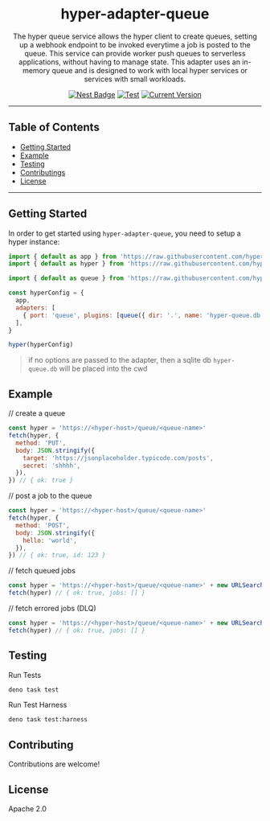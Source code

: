 <h1 align="center">hyper-adapter-queue</h1>
<p align="center">The hyper queue service allows the hyper client to create queues,
setting up a webhook endpoint to be invoked everytime a job is posted to the queue.
This service can provide worker push queues to serverless applications, without having
to manage state. This adapter uses an in-memory queue and is designed to work with
local hyper services or services with small workloads.</p>

<p align="center">
  <a href="https://nest.land/package/hyper-adapter-queue"><img src="https://nest.land/badge.svg" alt="Nest Badge" /></a>
  <a href="https://github.com/hyper63/hyper-adapter-queue/actions/workflows/test-and-publish.yml"><img src="https://github.com/hyper63/hyper-adapter-queue/actions/workflows/test-and-publish.yml/badge.svg" alt="Test" /></a>
  <a href="https://github.com/hyper63/hyper-adapter-queue/tags/"><img src="https://img.shields.io/github/tag/hyper63/hyper-adapter-queue" alt="Current Version" /></a>
</p>

---

## Table of Contents

- [Getting Started](#getting-started)
- [Example](#example)
- [Testing](#testing)
- [Contributings](#contributing)
- [License](#license)

---

## Getting Started

In order to get started using `hyper-adapter-queue`, you need to setup a hyper instance:

```js
import { default as app } from 'https://raw.githubusercontent.com/hyper63/hyper/hyper-app-express%40v1.2.0/packages/app-express/mod.ts'
import { default as hyper } from 'https://raw.githubusercontent.com/hyper63/hyper/hyper%40v4.2.0/packages/core/mod.ts'

import { default as queue } from 'https://raw.githubusercontent.com/hyper63/hyper-adapter-queue/v0.3.0/mod.js'

const hyperConfig = {
  app,
  adapters: [
    { port: 'queue', plugins: [queue({ dir: '.', name: 'hyper-queue.db' })] },
  ],
}

hyper(hyperConfig)
```

> if no options are passed to the adapter, then a sqlite db `hyper-queue.db` will be placed into the
> cwd

## Example

// create a queue

```js
const hyper = 'https://<hyper-host>/queue/<queue-name>'
fetch(hyper, {
  method: 'PUT',
  body: JSON.stringify({
    target: 'https://jsonplaceholder.typicode.com/posts',
    secret: 'shhhh',
  }),
}) // { ok: true }
```

// post a job to the queue

```js
const hyper = 'https://<hyper-host>/queue/<queue-name>'
fetch(hyper, {
  method: 'POST',
  body: JSON.stringify({
    hello: 'world',
  }),
}) // { ok: true, id: 123 }
```

// fetch queued jobs

```js
const hyper = 'https://<hyper-host>/queue/<queue-name>' + new URLSearchParams({ status: 'READY' })
fetch(hyper) // { ok: true, jobs: [] }
```

// fetch errored jobs (DLQ)

```js
const hyper = 'https://<hyper-host>/queue/<queue-name>' + new URLSearchParams({ status: 'ERROR' })
fetch(hyper) // { ok: true, jobs: [] }
```

## Testing

Run Tests

```sh
deno task test
```

Run Test Harness

```sh
deno task test:harness
```

## Contributing

Contributions are welcome!

## License

Apache 2.0
